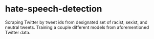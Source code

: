 # hate-speech-detection
Scraping Twitter by tweet ids from designated set of racist, sexist, and neutral tweets. Training a couple different models from aforementioned Twitter data.
